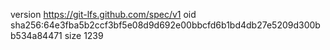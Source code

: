version https://git-lfs.github.com/spec/v1
oid sha256:64e3fba5b2ccf3bf5e08d9d692e00bbcfd6b1bd4db27e5209d300bb534a84471
size 1239
